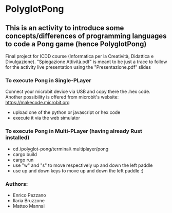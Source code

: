 # PolyglotPong
## This is an activity to introduce some concepts/differences of programming languages to code a Pong game (hence PolyglotPong)

Final project for ICDD course (Informatica per la Creatività, Didattica e Divulgazione).
"Spiegazione Attività.pdf" is meant to be just a trace to follow for the activity live presentation using the "Presentazione.pdf" slides

### To execute Pong in Single-PLayer
Connect your microbit device via USB and copy there the .hex code.
Another possibility is offered from microbit's website: https://makecode.microbit.org
- upload one of the python or javascript or hex code 
- execute it via the web simulator 

### To execute Pong in Multi-PLayer (having already Rust installed)
- cd /polyglot-pong/terminal\ multiplayer/pong
- cargo build
- cargo run
- use "w" and "s" to move respectively up and down the left paddle
- use up and down keys to move up and down the left paddle :)

### Authors:
- Enrico Pezzano
- Ilaria Bruzzone
- Matteo Mannai

